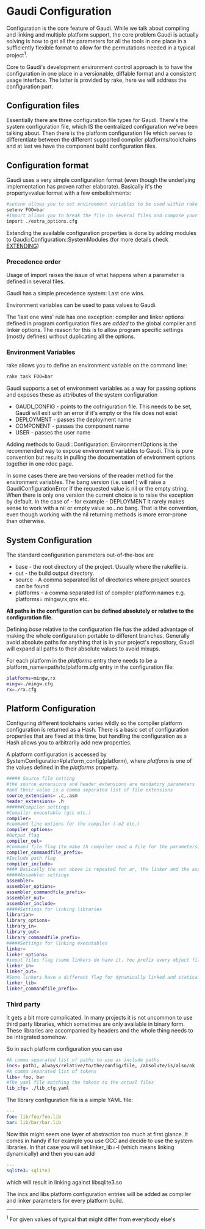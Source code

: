 # Gaudi Configuration

Configuration is the core feature of Gaudi. While we talk about compiling and linking and multiple platform support, the core problem Gaudi is actually solving is how to get all the parameters for all the tools in one place in a sufficiently flexible format to allow for the permutations needed in a typical project<sup>1</sup>.

Core to Gaudi's development environment control approach is to have the configuration in one place in a versionable, diffable format and a consistent usage interface. The latter is provided by rake, here we will address the configuration part.

## Configuration files

Essentially there are three configuration file types for Gaudi. There's the system configuration file, which IS the centralized configuration we've been talking about. Then there is the platform configuration file which serves to differentiate between the different supported compiler platforms/toolchains and at last we have the component build configuration files.

## Configuration format

Gaudi uses a very simple configuration format (even though the underlying implementation has proven rather elaborate). Basically it's the property=value format with a few embelishments:

```bash
#setenv allows you to set environment variables to be used within rake
setenv FOO=bar
#import allows you to break the file in several files and compose your configuration
import ./extra_options.cfg
```

Extending the available configuration properties is done by adding modules to Gaudi::Configuration::SystemModules (for more details check [EXTENDING](EXTENDING.md))

### Precedence order

Usage of import raises the issue of what happens when a parameter is defined in several files.

Gaudi has a simple precedence system: Last one wins.

Environment variables can be used to pass values to Gaudi.

The 'last one wins' rule has one exception: compiler and linker options defined in program configuration files are *added* to the global compiler and linker options. The reason for this is to allow program specific settings (mostly defines) without duplicating all the options.

### Environment Variables

rake allows you to define an environment variable on the command line:

```bash
rake task FOO=bar
```

Gaudi supports a set of environment variables as a way for passing options and exposes these as attributes of the system configuration

 * GAUDI_CONFIG - points to the cofniguration file. This needs to be set, Gaudi will exit with an error if it's empty or the file does not exist
 * DEPLOYMENT - passes the deployment name 
 * COMPONENT - passes the component name
 * USER - passes the user name

Adding methods to Gaudi::Configuration::EnvironmentOptions is the recommended way to expose environment variables to Gaudi. This is pure convention but results in pulling the documentation of environment options together in one rdoc page.

In some cases there are two versions of the reader method for the environment variables. The bang version (i.e. user! ) will raise a GaudiConfigurationError if the requested value is nil or the empty string. When there is only one version the current choice is to raise the exception by default. In the case of - for example - DEPLOYMENT it rarely makes sense to work with a nil or empty value so...no bang. That is the convention, even though working with the nil returning methods is more error-prone than otherwise.

## System Configuration

The standard configuration parameters out-of-the-box are

 * base - the root directory of the project. Usually where the rakefile is.
 * out - the build output directory.
 * source - A comma separated list of directories where project sources can be found
 * platforms - a comma separated list of compiler platform names e.g. platforms= mingw,rx,qnx etc.

**All paths in the configuration can be defined absolutely or relative to the configuration file.**

Defining _base_ relative to the configuration file has the added advantage of making the whole configuration portable to different branches. Generally avoid absolute paths for anything that is in your project's repository, Gaudi will expand all paths to their absolute values to avoid mixups.

For each platform in the _platforms_ entry there needs to be a platform_name=path/to/platform.cfg entry in the configuration file:

```bash
platforms=mingw,rx
mingw=./mingw.cfg
rx=./rx.cfg
```

## Platform Configuration

Configuring different toolchains varies wildly so the compiler platform configuration is returned as a Hash. There is a basic set of configuration properties that are fixed at this time, but handling the configuration as a Hash allows you to arbitrarily add new properties.

A platform configuration is accessed by SystemConfiguration#platform_config(platform), where _platform_ is one of the values defined in the _platforms_ property.

```bash
##### Source file setting
#the source_extensions and header_extensions are mandatory parameters
#and their value is a comma separated list of file extensions
source_extensions= .c,.asm
header_extensions= .h
######Compiler settings
#Compiler executable (gcc etc.)
compiler= 
#command line options for the compiler (-o2 etc.)
compiler_options= 
#Output flag
compiler_out=
#Command file flag (to make th compiler read a file for the parameters) 
compiler_commandfile_prefix= 
#Include path flag
compiler_include= 
#### Basically the set above is repeated for ar, the linker and the assembler
#####Assembler settings
assembler= 
assembler_options= 
assembler_commandfile_prefix= 
assembler_out= 
assembler_include= 
#####Settings for linking libraries
librarian= 
library_options= 
library_in= 
library_out= 
library_commandfile_prefix= 
#####Settings for linking executables
linker= 
linker_options= 
#input files flag (some linkers do have it. You prefix every object file with it, yes you do)
linker_in= 
linker_out=
#Some linkers have a different flag for dynamically linked and statically linked libraries. Some don't
linker_lib= 
linker_commandfile_prefix= 
```

### Third party

It gets a bit more complicated. In many projects it is not uncommon to use third party libraries, which sometimes are only available in binary form. These libraries are accompanied by headers and the whole thing needs to be integrated somehow. 

So in each platform configuration you can use 

```bash
#A comma separated list of paths to use as include paths
incs= path1, always/relative/to/the/config/file, /absolute/is/also/ok
#A comma separated list of tokens
libs= foo, bar
#The yaml file matching the tokens to the actual files
lib_cfg= ./lib_cfg.yaml
```

The library configuration file is a simple YAML file:

```yaml
---
foo: lib/foo/foo.lib
bar: lib/bar/bar.lib
```

Now this might seem one layer of abstraction too much at first glance. It comes in handy if for example you use GCC and decide to use the system libraries. In that case you will set linker_lib=-l (which means linking dynamically) and then you can add 

```yaml
---
sqlite3: sqlite3
```
which will result in linking against libsqlite3.so

The incs and libs platform configuration entries will be added as compiler and linker parameters for every platform build.
<hr/>
<sup>1</sup> For given values of typical that might differ from everybody else's